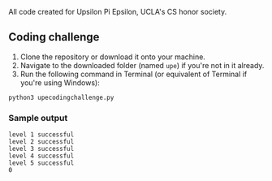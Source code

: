 All code created for Upsilon Pi Epsilon, UCLA's CS honor society.

## Coding challenge

1. Clone the repository or download it onto your machine.
2. Navigate to the downloaded folder (named `upe`) if you're not in it already.
3. Run the following command in Terminal (or equivalent of Terminal if you're using Windows):

`python3 upecodingchallenge.py`

### Sample output

```
level 1 successful
level 2 successful
level 3 successful
level 4 successful
level 5 successful
0
```
